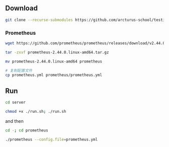 ## Download

```sh
git clone --recurse-submodules https://github.com/arcturus-school/testing.git
```

### Prometheus

```sh
wget https://github.com/prometheus/prometheus/releases/download/v2.44.0/prometheus-2.44.0.linux-amd64.tar.gz
```

```sh
tar -zxvf prometheus-2.44.0.linux-amd64.tar.gz
```

```sh
mv prometheus-2.44.0.linux-amd64 prometheus
```

```sh
# 复制配置文件
cp prometheus.yml prometheus/prometheus.yml
```

## Run

```sh
cd server
```

```sh
chmod +x ./run.sh; ./run.sh
```

and then

```sh
cd -; cd prometheus
```

```sh
./prometheus --config.file=prometheus.yml
```
